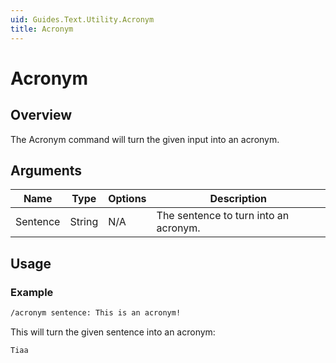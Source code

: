 ```yaml
---
uid: Guides.Text.Utility.Acronym
title: Acronym
---
```


# Acronym
## Overview
The Acronym command will turn the given input into an acronym.

## Arguments
| Name        | Type        | Options           | Description                                                    |
| ----------- | ----------- | ----------------- | -------------------------------------------------------------- |
| Sentence    | String      | N/A               | The sentence to turn into an acronym.                          |

## Usage

### Example
```bash
/acronym sentence: This is an acronym!
```
This will turn the given sentence into an acronym:

```
Tiaa
```
